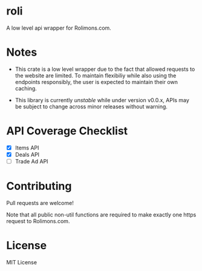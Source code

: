 # roli

A low level api wrapper for Rolimons.com.

# Notes

* This crate is a low level wrapper due to the fact that allowed requests to the website are limited. To maintain flexibiliy while also using the endpoints responsibly, the user is expected to maintain their own caching.

* This library is currently *unstable* while under version v0.0.x, APIs may be subject to change across minor releases without warning.

# API Coverage Checklist
- [x] Items API
- [x] Deals API
- [ ] Trade Ad API

# Contributing
Pull requests are welcome!

Note that all public non-util functions are required to make exactly one https request to Rolimons.com.

# License
MIT License
